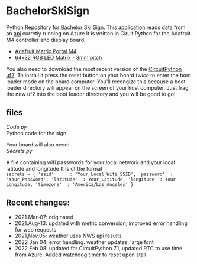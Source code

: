 # BachelorSkiSign
Python Repository for Bachelor Ski Sign. This application reads data from an [api](https://bachelorapi.azurewebsites.net/) curretly running on Azure
It is written in Ciruit Python for the Adafruit M4 controller and display board. 
- [Adafruit Matrix Portal M4](https://www.adafruit.com/product/4745)   
- [64x32 RGB LED Matrix - 3mm pitch](https://www.adafruit.com/product/2279)

You also need to download the most recent version of the [CircuitPython uf2](https://learn.adafruit.com/welcome-to-circuitpython/installing-circuitpython).
To install it press the reset button on your board *twice* to enter the boot loader mode on the board computer. You'll recongize this because a boot loader directory will appear on the screen of your host computer. Just frag the new uf2 into the boot loader directory and you will be good to go!

## files   

*Code.py*     
Python code for the sign

Your board will also need:     
*Secrets.py*   
     
A file containing wifi passwords for your local network and your local latitude and longitude
It is of the format   
`secrets = {
    'ssid'      : 'Your_Local_Wifi_SSID',
    'password'  : 'Your_Password',
    'latitude'  : Your_Latitude,
    'longitude' : Your Longitude,
    'timezone'  : 'America/Los_Angeles'
}`


## Recent changes:
- 2021.Mar-07: originated
- 2021.Aug-13: updated with metric conversion, improved error handling for web requests
- 2021,Nov.05: weather uses NWS api results
- 2022 Jan 04: error handling. weather updates. large font
- 2022 Feb 08: updated for CircuitPython 7.1, updated RTC to use time from Azure. Added watchdog timer to reset upon stall

